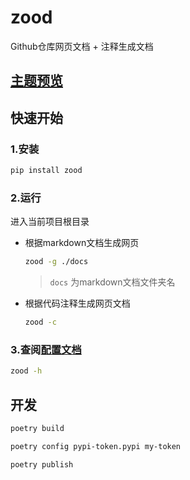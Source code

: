 # zood

Github仓库网页文档 + 注释生成文档

## [主题预览](https://luzhixing12345.github.io/zood/)

## 快速开始

### 1.安装

```bash
pip install zood
```

### 2.运行

进入当前项目根目录

- 根据markdown文档生成网页

  ```bash
  zood -g ./docs
  ```

  > `docs` 为markdown文档文件夹名

- 根据代码注释生成网页文档

  ```bash
  zood -c
  ```

### 3.查阅[配置文档](https://luzhixing12345.github.io/zood/)

```bash
zood -h
```

## 开发

```bash
poetry build
```

```bash
poetry config pypi-token.pypi my-token
```

```bash
poetry publish
```
